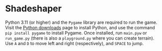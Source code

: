 # Shadeshaper
Python 3.11 (or higher) and the `Pygame` library are required to run the game. Visit the [Python downloads](https://www.python.org/downloads/ "Download Python") page to install Python, and use the command `pip install pygame` to install Pygame. Once installed, run `main.pyw` or `run_game.py` (there is also a `playground.py` where you can create terrain). Use `A` and `D` to move left and right (respectively), and `SPACE` to jump.

